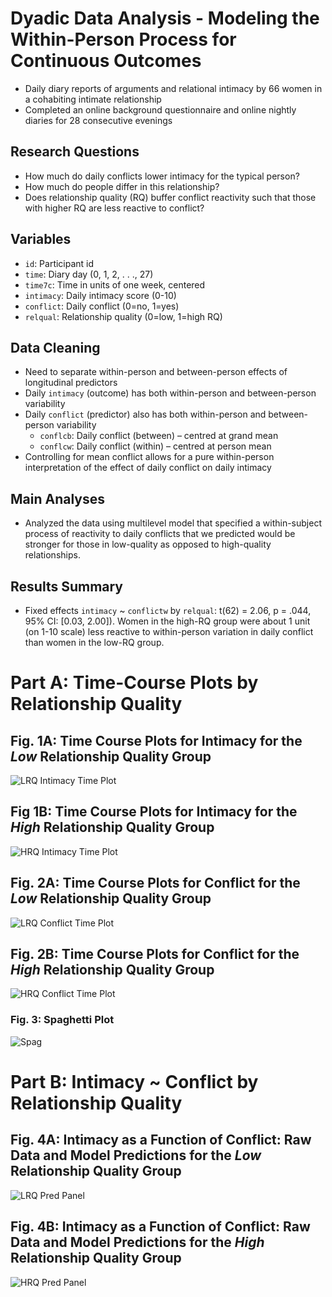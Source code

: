 # Dyadic Data Analysis -  Modeling the Within-Person Process for Continuous Outcomes

* Daily diary reports of arguments and relational intimacy by 66 women in a cohabiting intimate relationship
* Completed an online background questionnaire and online nightly diaries for 28 consecutive evenings

## Research Questions
* How much do daily conflicts lower intimacy for the typical person?
* How much do people differ in this relationship?
* Does relationship quality (RQ) buffer conflict reactivity such that those with higher RQ are less reactive to conflict?

## Variables
* `id`: Participant id
* `time`: Diary day (0, 1, 2, . . ., 27)
* `time7c`: Time in units of one week, centered
* `intimacy`: Daily intimacy score (0-10)
* `conflict`: Daily conflict (0=no, 1=yes)
* `relqual`: Relationship quality (0=low, 1=high RQ)

## Data Cleaning
* Need to separate within-person and between-person effects of longitudinal predictors
* Daily `intimacy` (outcome) has both within-person and between-person variability
* Daily `conflict` (predictor) also has both within-person and between-person variability
  * `conflcb`: Daily conflict (between) – centred at grand mean
  * `conflcw`: Daily conflict (within) – centred at person mean
* Controlling for mean conflict allows for a pure within-person interpretation of the effect of daily conflict on daily intimacy

## Main Analyses
* Analyzed the data using multilevel model that specified a within-subject process of reactivity to daily conflicts that we predicted would be stronger for those in low-quality as opposed to high-quality relationships.

## Results Summary
* Fixed effects `intimacy` ~ `conflictw` by `relqual`: t(62) = 2.06, p = .044, 95% CI: [0.03, 2.00]). Women in the high-RQ group were about 1 unit (on 1-10 scale) less reactive to within-person variation in daily conflict than women in the low-RQ group.

# Part A: Time-Course Plots by Relationship Quality

## Fig. 1A: Time Course Plots for **Intimacy** for the *Low* Relationship Quality Group

![LRQ Intimacy Time Plot](https://github.com/matt-j-murphy/DyadicData/blob/ae22f0c67f85f99998faa61421d22d6c1fcc489b/lrq-intimacy-time.png) 

## Fig 1B: Time Course Plots for **Intimacy** for the *High* Relationship Quality Group

![HRQ Intimacy Time Plot](https://github.com/matt-j-murphy/DyadicData/blob/ae22f0c67f85f99998faa61421d22d6c1fcc489b/hrq-intimacy-time.png) 

## Fig. 2A: Time Course Plots for **Conflict** for the *Low* Relationship Quality Group

![LRQ Conflict Time Plot](https://github.com/matt-j-murphy/DyadicData/blob/ae22f0c67f85f99998faa61421d22d6c1fcc489b/lrq-conflict-time.png) 

## Fig. 2B: Time Course Plots for **Conflict** for the *High* Relationship Quality Group
![HRQ Conflict Time Plot](https://github.com/matt-j-murphy/DyadicData/blob/ae22f0c67f85f99998faa61421d22d6c1fcc489b/hrq-conflict-time.png) 

### Fig. 3: Spaghetti Plot
![Spag](https://github.com/matt-j-murphy/DyadicData/blob/becef1f2e1904d00d836d3339896367f94305784/spag.png) 

# Part B: Intimacy ~ Conflict by Relationship Quality

## Fig. 4A: **Intimacy** as a Function of **Conflict**: Raw Data and Model Predictions for the *Low* Relationship Quality Group

![LRQ Pred Panel](https://github.com/matt-j-murphy/DyadicData/blob/511ce7bfbdff001ed5b648ee8cf886a5f6f76d36/lrq-pred-panels.png) 

## Fig. 4B: **Intimacy** as a Function of **Conflict**: Raw Data and Model Predictions for the *High* Relationship Quality Group

![HRQ Pred Panel](https://github.com/matt-j-murphy/DyadicData/blob/1de03d433a4f4963778dbdc1be85176fe022a7d9/hrq-pred-panels.png) 


